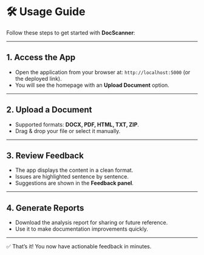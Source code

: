 # 🛠 Usage Guide

Follow these steps to get started with **DocScanner**:

---

## 1. Access the App

- Open the application from your browser at: `http://localhost:5000` (or the deployed link).
- You will see the homepage with an **Upload Document** option.

---

## 2. Upload a Document

- Supported formats: **DOCX, PDF, HTML, TXT, ZIP**.  
- Drag & drop your file or select it manually.

---

## 3. Review Feedback

- The app displays the content in a clean format.  
- Issues are highlighted sentence by sentence.  
- Suggestions are shown in the **Feedback panel**.

---

## 4. Generate Reports

- Download the analysis report for sharing or future reference.
- Use it to make documentation improvements quickly.

---

✅ That’s it! You now have actionable feedback in minutes.

